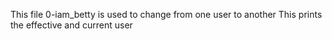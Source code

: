 This file 0-iam_betty is used to change from one user to another
This prints the effective and current user
